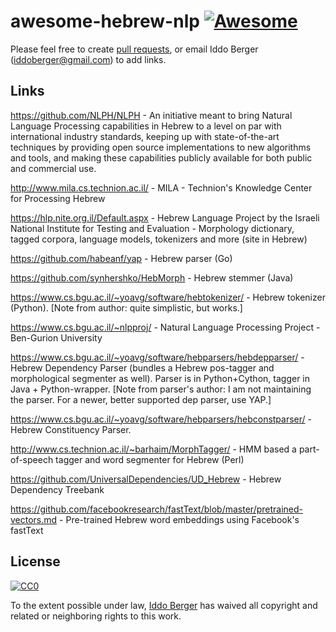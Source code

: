 # awesome-hebrew-nlp [![Awesome](https://cdn.rawgit.com/sindresorhus/awesome/d7305f38d29fed78fa85652e3a63e154dd8e8829/media/badge.svg)](https://github.com/sindresorhus/awesome)

Please feel free to create [pull requests](https://github.com/iddoberger/awesome-hebrew-nlp/pulls), or email Iddo Berger (iddoberger@gmail.com) to add links.


## Links

https://github.com/NLPH/NLPH - An initiative meant to bring Natural Language Processing capabilities in Hebrew to a level on par with international industry standards, keeping up with state-of-the-art techniques by providing open source implementations to new algorithms and tools, and making these capabilities publicly available for both public and commercial use.

http://www.mila.cs.technion.ac.il/ - MILA - Technion's Knowledge Center for Processing Hebrew

https://hlp.nite.org.il/Default.aspx - Hebrew Language Project by the Israeli National Institute for Testing and Evaluation - Morphology dictionary, tagged corpora, language models, tokenizers and more (site in Hebrew)

https://github.com/habeanf/yap - Hebrew parser (Go)

https://github.com/synhershko/HebMorph - Hebrew stemmer (Java)

https://www.cs.bgu.ac.il/~yoavg/software/hebtokenizer/ - Hebrew tokenizer (Python). [Note from author: quite simplistic, but works.]

https://www.cs.bgu.ac.il/~nlpproj/ - Natural Language Processing Project - Ben-Gurion University

https://www.cs.bgu.ac.il/~yoavg/software/hebparsers/hebdepparser/ - Hebrew Dependency Parser (bundles a Hebrew pos-tagger and morphological segmenter as well). Parser is in Python+Cython, tagger in Java + Python-wrapper. [Note from parser's author: I am not maintaining the parser. For a newer, better supported dep parser, use YAP.]

https://www.cs.bgu.ac.il/~yoavg/software/hebparsers/hebconstparser/ - Hebrew Constituency Parser.

http://www.cs.technion.ac.il/~barhaim/MorphTagger/ - HMM based a part-of-speech tagger and word segmenter for Hebrew (Perl)

https://github.com/UniversalDependencies/UD_Hebrew - Hebrew Dependency Treebank

https://github.com/facebookresearch/fastText/blob/master/pretrained-vectors.md - Pre-trained Hebrew word embeddings using Facebook's fastText


## License

[![CC0](http://mirrors.creativecommons.org/presskit/buttons/88x31/svg/cc-zero.svg)](https://creativecommons.org/publicdomain/zero/1.0/)

To the extent possible under law, [Iddo Berger](https://github.com/iddoberger/) has waived all copyright and related or neighboring rights to this work.

